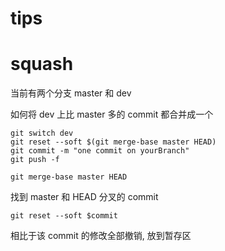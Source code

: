 # tips


# squash

当前有两个分支 master 和 dev

如何将 dev 上比 master 多的 commit 都合并成一个

```
git switch dev
git reset --soft $(git merge-base master HEAD)
git commit -m "one commit on yourBranch"
git push -f
```



```
git merge-base master HEAD
```

找到 master 和 HEAD 分叉的 commit

```
git reset --soft $commit
```

相比于该 commit 的修改全部撤销, 放到暂存区